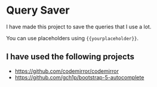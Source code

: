 # Query Saver

I have made this project to save the queries that I use a lot. 

You can use placeholders using `{{yourplaceholder}}`.

## I have used the following projects
 - https://github.com/codemirror/codemirror
 - https://github.com/gch1p/bootstrap-5-autocomplete
